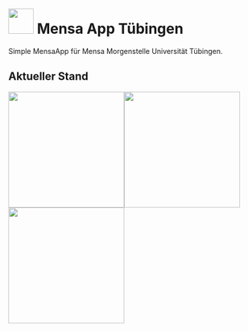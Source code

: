 <h1><img src="http://i.epvpimg.com/XUGkc.jpg" style="width:50px;"/> Mensa App Tübingen</h1>
Simple MensaApp für Mensa Morgenstelle Universität Tübingen.

## Aktueller Stand

<img src="http://i.epvpimg.com/K0k2b.jpg" width="230" style="float:left;"/>
<img src="http://i.epvpimg.com/l0hBc.jpg" width="230" style="float:left;"/>
<img src="http://i.epvpimg.com/FmdBc.jpg" width="230" style="float:left;" />
